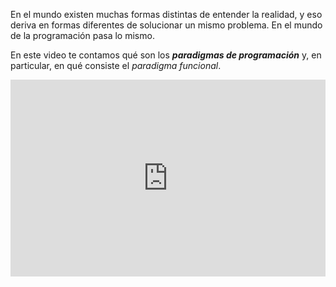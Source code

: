 En el mundo existen muchas formas distintas de entender la realidad, y eso deriva en formas diferentes de solucionar un mismo problema. En el mundo de la programación pasa lo mismo.

En este video te contamos qué son los _**paradigmas de programación**_ y, en particular, en qué consiste el _paradigma funcional_.


<iframe width="100%" height="315" src="https://www.youtube.com/embed/A9XaRk0eOHM?ecver=1" frameborder="0" allow="autoplay; encrypted-media" allowfullscreen></iframe>